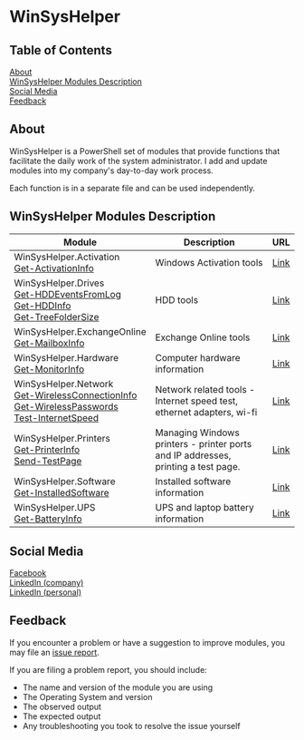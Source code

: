 # WinSysHelper

## Table of Contents

[About](#about)  
[WinSysHelper Modules Description](#winsyshelper-modules-description)  
[Social Media](#social-media)  
[Feedback](#feedback)  

## About
WinSysHelper is a PowerShell set of modules that provide functions that facilitate the daily work of the system administrator. I add and update modules into my company's day-to-day work process.

Each function is in a separate file and can be used independently.

## WinSysHelper Modules Description

<table>
    <thead>
        <tr>
            <th>Module</th>
            <th>Description</th>
            <th>URL</th>
        </tr>
    </thead>
    <tbody>
        <tr>
        <tr>
            <td>WinSysHelper.Activation<br>
            <a href="https://github.com/unguzov/WinSysHelper/blob/main/modules/WinSysHelper.Activation/public/Get-ActivationInfo.ps1">Get-ActivationInfo</a>
            </td>
            <td>Windows Activation tools</td>
            <td><a href="https://github.com/unguzov/WinSysHelper/blob/main/modules/WinSysHelper.Activation">Link</a></td>
        </tr>
            <td>WinSysHelper.Drives<br>
            <a href="https://github.com/unguzov/WinSysHelper/blob/main/modules/WinSysHelper.Drives/public/Get-HDDEventsFromLog.ps1">Get-HDDEventsFromLog</a><br>
            <a href="https://github.com/unguzov/WinSysHelper/blob/main/modules/WinSysHelper.Drives/public/Get-HDDInfo.ps1">Get-HDDInfo</a><br>
            <a href="https://github.com/unguzov/WinSysHelper/blob/main/modules/WinSysHelper.Drives/public/Get-TreeFolderSize.ps1">Get-TreeFolderSize</a>
            </td>
            <td>HDD tools</td>
            <td><a href="https://github.com/unguzov/WinSysHelper/tree/main/modules/WinSysHelper.Drives">Link</a></td>
        </tr>
        <tr>
            <td>WinSysHelper.ExchangeOnline<br>
            <a href="https://github.com/unguzov/WinSysHelper/tree/main/modules/WinSysHelper.ExchangeOnline/public/Get-MailboxInfo.ps1">Get-MailboxInfo</a></td>
            <td>Exchange Online tools</td>
            <td><a href="https://github.com/unguzov/WinSysHelper/blob/main/modules/WinSysHelper.ExchangeOnline">Link</a></td>
        </tr>
        <tr>
            <td>WinSysHelper.Hardware<br>
            <a href="https://github.com/unguzov/WinSysHelper/blob/main/modules/WinSysHelper.Hardware/public/Get-MonitorInfo.ps1">Get-MonitorInfo</a></td>
            <td>Computer hardware information</td>
            <td><a href="https://github.com/unguzov/WinSysHelper/tree/main/modules/WinSysHelper.Hardware">Link</a></td>
        </tr>
        <tr>
            <td>WinSysHelper.Network<br>
            <a href="https://github.com/unguzov/WinSysHelper/blob/main/modules/WinSysHelper.Network/public/Get-WirelessConnectionInfo.ps1">Get-WirelessConnectionInfo</a><br>
            <a href="https://github.com/unguzov/WinSysHelper/blob/main/modules/WinSysHelper.Network/public/Get-WirelessPasswords.ps1">Get-WirelessPasswords</a><br>
            <a href="https://github.com/unguzov/WinSysHelper/blob/main/modules/WinSysHelper.Network/public/Test-InternetSpeed.ps1">Test-InternetSpeed</a><br>
            </td>
            <td>Network related tools - Internet speed test, ethernet adapters, wi-fi</td>
            <td><a href="https://github.com/unguzov/WinSysHelper/tree/main/modules/WinSysHelper.Network">Link</a></td>
        </tr>
        <tr>
            <td>WinSysHelper.Printers<br>
            <a href="https://github.com/unguzov/WinSysHelper/blob/main/modules/WinSysHelper.Printers/public/Get-PrinterInfo.ps1">Get-PrinterInfo</a><br>
            <a href="https://github.com/unguzov/WinSysHelper/blob/main/modules/WinSysHelper.Printers/public/Send-TestPage.ps1">Send-TestPage</a>
            </td>
            <td>Managing Windows printers - printer ports and IP addresses, printing a test page.</td>
            <td><a href="https://github.com/unguzov/WinSysHelper/tree/main/modules/WinSysHelper.Printers">Link</a></td>
        </tr>
        <tr>
            <td>WinSysHelper.Software<br>
            <a href="https://github.com/unguzov/WinSysHelper/blob/main/modules/WinSysHelper.Software/public/Get-InstalledSoftware.ps1">Get-InstalledSoftware</a></td>
            <td>Installed software information</td>
            <td><a href="https://github.com/unguzov/WinSysHelper/tree/main/modules/WinSysHelper.Software">Link</a></td>
        </tr>
        <tr>
            <td>WinSysHelper.UPS<br>
            <a href="https://github.com/unguzov/WinSysHelper/blob/main/modules/WinSysHelper.UPS/public/Get-BatteryInfo.ps1">Get-BatteryInfo</a></td>
            <td>UPS and laptop battery information</td>
            <td><a href="https://github.com/unguzov/WinSysHelper/tree/main/modules/WinSysHelper.UPS">Link</a></td>
        </tr>
<!--
        <tr>
            <td>XXX<br>
            <a href="XXX">YYY</a></td>
            <td>XXX</td>
            <td><a href="XXX">Link</a></td>
        </tr>
-->        
    </tbody>
</table>

## Social Media
[Facebook](https://www.facebook.com/ProcompExpress)  
[LinkedIn (company)](https://www.linkedin.com/company/procomp-express/)  
[LinkedIn (personal)](https://www.linkedin.com/in/nikolay-unguzov/)  


## Feedback
If you encounter a problem or have a suggestion to improve modules, you may file an [issue report](https://github.com/unguzov/WinSysHelper/issues/).

If you are filing a problem report, you should include:
* The name and version of the module you are using
* The Operating System and version
* The observed output
* The expected output
* Any troubleshooting you took to resolve the issue yourself

